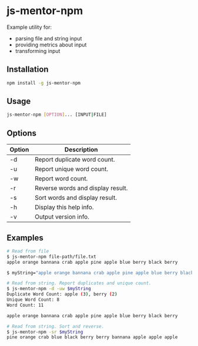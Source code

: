 # js-mentor-npm

Example utility for:

- parsing file and string input
- providing metrics about input
- transforming input

## Installation

```bash
npm install -g js-mentor-npm
```

## Usage

```bash
js-mentor-npm [OPTION]... [INPUT|FILE]
```

## Options

| Option | Description                       |
| ------ | --------------------------------- |
| -d     | Report duplicate word count.      |
| -u     | Report unique word count.         |
| -w     | Report word count.                |
| -r     | Reverse words and display result. |
| -s     | Sort words and display result.    |
| -h     | Display this help info.           |
| -v     | Output version info.              |

## Examples

```bash
# Read from file
$ js-mentor-npm file-path/file.txt
apple orange bannana crab apple pine apple blue berry black berry

$ myString="apple orange bannana crab apple pine apple blue berry black berry"

# Read from string. Report duplicates and unique count.
$ js-mentor-npm -d -uw $myString
Duplicate Word Count: apple (3), berry (2)
Unique Word Count: 8
Word Count: 11

apple orange bannana crab apple pine apple blue berry black berry

# Read from string. Sort and reverse.
$ js-mentor-npm -sr $myString
pine orange crab blue black berry berry bannana apple apple apple
```